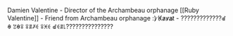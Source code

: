 Damien Valentine - Director of the Archambeau orphanage
[[Ruby Valentine]] - Friend from Archambeau orphanage :)
̷K̷a̷v̷a̷t̷ - ?????????????ꀷꊿ ꃔꊿꋖ ꋖꁲꈵꑀ ꋖꁝꑀ ꀷꑀꁲ꒒???????????????